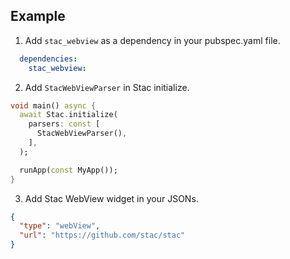 ## Example

1. Add `stac_webview` as a dependency in your pubspec.yaml file.

```yaml
  dependencies:
    stac_webview:
```

2. Add `StacWebViewParser` in Stac initialize.

```dart
void main() async {
  await Stac.initialize(
    parsers: const [
      StacWebViewParser(),
    ],
  );

  runApp(const MyApp());
}
```

3. Add Stac WebView widget in your JSONs.

```JSON
{
  "type": "webView",
  "url": "https://github.com/stac/stac"
}
```